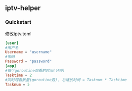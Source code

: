 ## iptv-helper
### Quickstart
修改iptv.toml
```toml
[user]
#用户名
Username = "username" 
#密码
Password = "password"
[app]
#每个goroutine观看的时间(分钟)
Tasktime = 2
#同时观看数量(goroutine数), 总播放时间 = Tasknum * Tasktime
Tasknum = 5
```